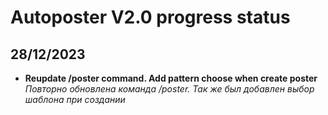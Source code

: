# Autoposter V2.0 progress status

## 28/12/2023
- **Reupdate /poster command. Add pattern choose when create poster**
*Повторно обновлена команда /poster. Так же был добавлен выбор шаблона при создании*
